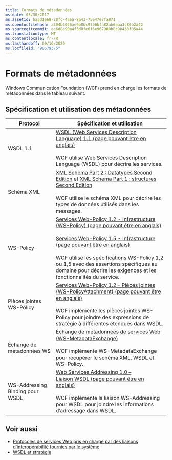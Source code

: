 ```yaml
---
title: Formats de métadonnées
ms.date: 03/30/2017
ms.assetid: baad1e68-28fc-4a6a-8a43-75e47e7fa871
ms.openlocfilehash: a304b6026ae9b8bc9506bfa82ab6eaa3c80b2a42
ms.sourcegitcommit: aa6d8a90a4f5d8fe0f6e967980b8c98433f05a44
ms.translationtype: MT
ms.contentlocale: fr-FR
ms.lasthandoff: 09/16/2020
ms.locfileid: "90679375"
---
```

# <a name="metadata-formats"></a>Formats de métadonnées

Windows Communication Foundation (WCF) prend en charge les formats de métadonnées dans le tableau suivant.  
  
## <a name="metadata-specifications-and-usage"></a>Spécification et utilisation des métadonnées  
  
|Protocol|Spécification et utilisation|  
|--------------|-----------------------------|  
|WSDL 1.1|[WSDL (Web Services Description Language) 1.1 (page pouvant être en anglais)](https://www.w3.org/TR/wsdl/)<br /><br /> WCF utilise Web Services Description Language (WSDL) pour décrire les services.|  
|Schéma XML|[XML Schema Part 2 : Datatypes Second Edition](https://www.w3.org/TR/2004/REC-xmlschema-2-20041028/) et [XML Schema Part 1 : structures Second Edition](https://www.w3.org/TR/2004/REC-xmlschema-1-20041028/)<br /><br /> WCF utilise le schéma XML pour décrire les types de données utilisés dans les messages.|  
|WS-Policy|[Services Web-Policy 1.2 - Infrastructure (WS-Policy)  (page pouvant être en anglais)](https://www.w3.org/Submission/WS-Policy/)<br /><br /> [Services Web-Policy 1.5 - Infrastructure  (page pouvant être en anglais)](https://www.w3.org/TR/ws-policy/)<br /><br /> WCF utilise les spécifications WS-Policy 1,2 ou 1,5 avec des assertions spécifiques au domaine pour décrire les exigences et les fonctionnalités du service.|  
|Pièces jointes WS-Policy|[Services Web-Policy 1.2 – Pièces jointes (WS-PolicyAttachment)  (page pouvant être en anglais)](https://www.w3.org/Submission/WS-PolicyAttachment/)<br /><br /> WCF implémente les pièces jointes WS-Policy pour joindre des expressions de stratégie à différentes étendues dans WSDL.|  
|Échange de métadonnées WS|[Échange de métadonnées de services Web (WS-MetadataExchange)](https://www.w3.org/TR/ws-metadata-exchange/)<br /><br /> WCF implémente WS-MetadataExchange pour récupérer le schéma XML, WSDL et WS-Policy.|  
|WS-Addressing Binding pour WSDL|[Web Services Addressing 1.0 – Liaison WSDL (page pouvant être en anglais)](https://www.w3.org/TR/ws-addr-wsdl/)<br /><br /> WCF implémente la liaison WS-Addressing pour WSDL pour joindre les informations d’adressage dans WSDL.|  
  
## <a name="see-also"></a>Voir aussi

- [Protocoles de services Web pris en charge par des liaisons d’interopérabilité fournies par le système](web-services-protocols-supported-by-system-provided-interoperability-bindings.md)
- [WSDL et stratégie](wsdl-and-policy.md)
